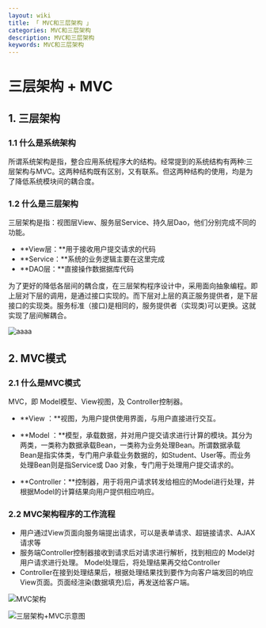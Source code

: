 ```yaml
---
layout: wiki
title: 「 MVC和三层架构 」
categories: MVC和三层架构
description: MVC和三层架构
keywords: MVC和三层架构
---
```


# 三层架构 + MVC

##  1. 三层架构

### 1.1 什么是系统架构

所谓系统架构是指，整合应用系统程序大的结构。经常提到的系统结构有两种:三层架构与MVC。这两种结构既有区别，又有联系。但这两种结构的使用，均是为了降低系统模块间的耦合度。

### 1.2 什么是三层架构

三层架构是指：视图层View、服务层Service、持久层Dao，他们分别完成不同的功能。

- **View层：**用于接收用户提交请求的代码
- **Service：**系统的业务逻辑主要在这里完成
- **DAO层：**直接操作数据据库代码

为了更好的降低各层间的耦合度，在三层架构程序设计中，采用面向抽象编程。即上层对下层的调用，是通过接口实现的。而下层对上层的真正服务提供者，是下层接口的实现类。服务标准（接口)是相同的，服务提供者（实现类)可以更换。这就实现了层间解耦合。

![aaaa](https://i.loli.net/2021/01/08/6gAyJuEMCl4IXrV.png)





## 2. MVC模式

### 2.1 什么是MVC模式

MVC，即 Model模型、View视图，及 Controller控制器。

- **View ：**视图，为用户提供使用界面，与用户直接进行交互。

- **Model ：**模型，承载数据，并对用户提交请求进行计算的模块。其分为两类，一类称为数据承载Bean，一类称为业务处理Bean。所谓数据承载 Bean是指实体类，专门用户承载业务数据的，如Student、User等。而业务处理Bean则是指Service或 Dao 对象，专门用于处理用户提交请求的。
- **Controller：**控制器，用于将用户请求转发给相应的Model进行处理，并根据Model的计算结果向用户提供相应响应。

### 2.2 MVC架构程序的工作流程

- 用户通过View页面向服务端提出请求，可以是表单请求、超链接请求、AJAX请求等
- 服务端Controller控制器接收到请求后对请求进行解析，找到相应的 Model对用户请求进行处理。 Model处理后，将处理结果再交给Controller
- Controller在接到处理结果后，根据处理结果找到要作为向客户端发回的响应View页面。页面经渲染(数据填充)后，再发送给客户端。

![MVC架构](https://i.loli.net/2021/01/08/z4DZg78irVsGhCT.png)

![三层架构+MVC示意图](https://i.loli.net/2021/01/08/USJC47oIlnT1Ps9.png)